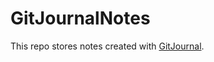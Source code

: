 # GitJournalNotes

This repo stores notes created with [GitJournal](https://github.com/GitJournal/GitJournal).
